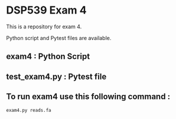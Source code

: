 # DSP539 Exam 4

This is a repository for exam 4.

Python script and Pytest files are available.

## exam4 : Python Script
## test_exam4.py : Pytest file

## To run exam4 use this following command :
```
exam4.py reads.fa
```